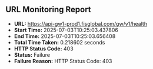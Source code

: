 ## URL Monitoring Report

- **URL:** https://api-gw1-prod1.fisglobal.com/gw/v1/health
- **Start Time:** 2025-07-03T10:25:03.437806
- **End Time:** 2025-07-03T10:25:03.656408
- **Total Time Taken:** 0.218602 seconds
- **HTTP Status Code:** 403
- **Status:** Failure
- **Failure Reason:** HTTP Status Code: 403
